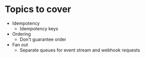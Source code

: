 # Topics to cover
- Idempotency
  - Idempotency keys
- Ordering
  - Don't guarantee order
- Fan out
  - Separate queues for event stream and webhook requests
